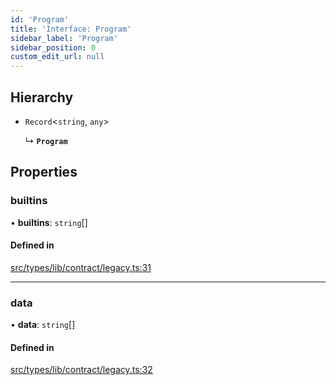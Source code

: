 ```yaml
---
id: 'Program'
title: 'Interface: Program'
sidebar_label: 'Program'
sidebar_position: 0
custom_edit_url: null
---
```


## Hierarchy

- `Record`<`string`, `any`\>

  ↳ **`Program`**

## Properties

### builtins

• **builtins**: `string`[]

#### Defined in

[src/types/lib/contract/legacy.ts:31](https://github.com/PhilippeR26/starknet.js/blob/d3c8cca/src/types/lib/contract/legacy.ts#L31)

---

### data

• **data**: `string`[]

#### Defined in

[src/types/lib/contract/legacy.ts:32](https://github.com/PhilippeR26/starknet.js/blob/d3c8cca/src/types/lib/contract/legacy.ts#L32)
